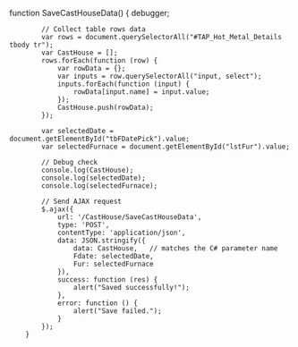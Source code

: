  function SaveCastHouseData() {
            debugger;

            // Collect table rows data
            var rows = document.querySelectorAll("#TAP_Hot_Metal_Details tbody tr");
            var CastHouse = [];
            rows.forEach(function (row) {
                var rowData = {};
                var inputs = row.querySelectorAll("input, select");
                inputs.forEach(function (input) {
                    rowData[input.name] = input.value;
                });
                CastHouse.push(rowData);
            });

            var selectedDate = document.getElementById("tbFDatePick").value;
            var selectedFurnace = document.getElementById("lstFur").value;

            // Debug check
            console.log(CastHouse);
            console.log(selectedDate);
            console.log(selectedFurnace);

            // Send AJAX request
            $.ajax({
                url: '/CastHouse/SaveCastHouseData',
                type: 'POST',
                contentType: 'application/json',
                data: JSON.stringify({
                    data: CastHouse,   // matches the C# parameter name
                    Fdate: selectedDate,
                    Fur: selectedFurnace
                }),
                success: function (res) {
                    alert("Saved successfully!");
                },
                error: function () {
                    alert("Save failed.");
                }
            });
        }
